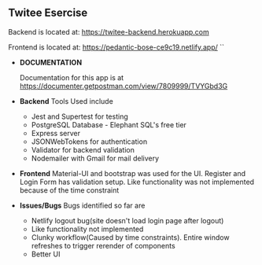 **Twitee Esercise**
----
  Backend is located at: https://twitee-backend.herokuapp.com

  Frontend is located at: https://pedantic-bose-ce9c19.netlify.app/
  ``

* **DOCUMENTATION**

  Documentation for this app is at https://documenter.getpostman.com/view/7809999/TVYGbd3G
  
* **Backend**
  Tools Used include
  - Jest and Supertest for testing
  - PostgreSQL Database - Elephant SQL's free tier
  - Express server
  - JSONWebTokens for authentication
  - Validator for backend validation
  - Nodemailer with Gmail for mail delivery

* **Frontend**
  Material-UI and bootstrap was used for the UI. Register and Login Form has validation setup. Like functionality was not implemented because of the time constraint

* **Issues/Bugs**
  Bugs identified so far are
  - Netlify logout bug(site doesn't load login page after logout)
  - Like functionality not implemented
  - Clunky workflow(Caused by time constraints). Entire window refreshes to trigger rerender of components
  - Better UI


  
